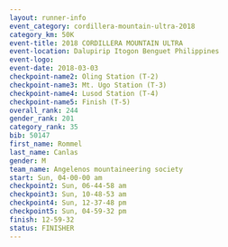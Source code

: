 ```yaml
---
layout: runner-info 
event_category: cordillera-mountain-ultra-2018 
category_km: 50K 
event-title: 2018 CORDILLERA MOUNTAIN ULTRA 
event-location: Dalupirip Itogon Benguet Philippines 
event-logo: 
event-date: 2018-03-03 
checkpoint-name2: Oling Station (T-2) 
checkpoint-name3: Mt. Ugo Station (T-3) 
checkpoint-name4: Lusod Station (T-4) 
checkpoint-name5: Finish (T-5) 
overall_rank: 244
gender_rank: 201
category_rank: 35
bib: 50147
first_name: Rommel
last_name: Canlas
gender: M
team_name: Angelenos mountaineering society
start: Sun, 04-00-00 am
checkpoint2: Sun, 06-44-58 am
checkpoint3: Sun, 10-48-53 am
checkpoint4: Sun, 12-37-48 pm
checkpoint5: Sun, 04-59-32 pm
finish: 12-59-32
status: FINISHER
---
```

